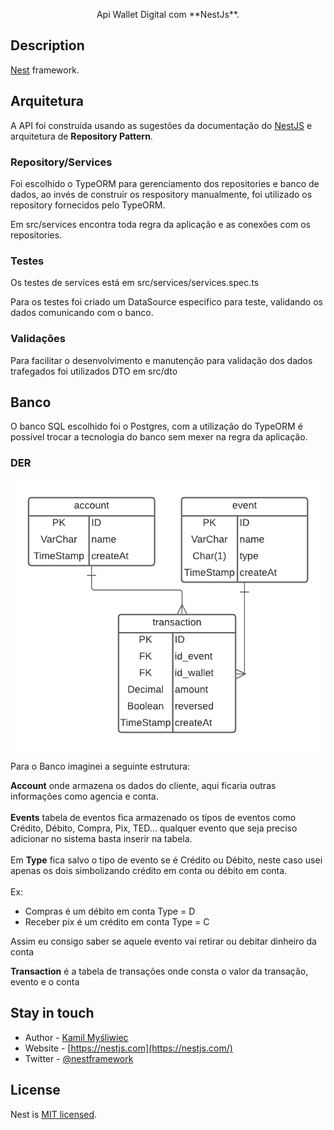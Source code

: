 
  <p align="center">Api Wallet Digital com **NestJs**.</p>
   
  <!--[![Backers on Open Collective](https://opencollective.com/nest/backers/badge.svg)](https://opencollective.com/nest#backer)
  [![Sponsors on Open Collective](https://opencollective.com/nest/sponsors/badge.svg)](https://opencollective.com/nest#sponsor)-->

## Description

[Nest](https://github.com/nestjs/nest) framework.


## Arquitetura

A API foi construída usando as sugestões da documentação do [NestJS](https://docs.nestjs.com/first-steps) e arquitetura de <b>Repository Pattern</b>.

### Repository/Services
Foi escolhido o TypeORM para gerenciamento dos repositories e banco de dados, ao invés de construir os respository manualmente, foi utilizado os repository fornecidos pelo TypeORM.

Em src/services encontra toda regra da aplicação e as conexões com os repositories.

### Testes
Os testes de services está em src/services/services.spec.ts 

Para os testes foi criado um DataSource especifico para teste, validando os dados comunicando com o banco.

### Validações
Para facilitar o desenvolvimento e manutenção para validação dos dados trafegados foi utilizados DTO em src/dto

## Banco
O banco SQL escolhido foi o Postgres, com a utilização do TypeORM é possível trocar a tecnologia do banco sem mexer na regra da aplicação.

### DER
![DER](./DER-PicPay.png)

Para o Banco imaginei a seguinte estrutura:

**Account** onde armazena os dados do cliente, aqui ficaria outras informações como agencia e conta.<br /><br />
**Events** tabela de eventos fica armazenado os tipos de eventos como Crédito, Débito, Compra, Pix, TED... qualquer evento que seja preciso adicionar no sistema basta inserir na tabela. <br /><br />
Em **Type** fica salvo o tipo de evento se é Crédito ou Débito, neste caso usei apenas os dois simbolizando crédito em conta ou débito em conta.
<br /><br />Ex: 
- Compras é um débito em conta Type = D
- Receber pix é um crédito em conta Type = C

Assim eu consigo saber se aquele evento vai retirar ou debitar dinheiro da conta

**Transaction** é a tabela de transações onde consta o valor da transação, evento e o conta





## Stay in touch

- Author - [Kamil Myśliwiec](https://kamilmysliwiec.com)
- Website - [https://nestjs.com](https://nestjs.com/)
- Twitter - [@nestframework](https://twitter.com/nestframework)

## License

Nest is [MIT licensed](LICENSE).
